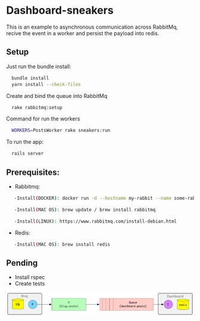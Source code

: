 # Dashboard-sneakers

This is an example to asynchronous communication across RabbitMq, recive the event in a worker and persist the payload into redis.

## Setup

Just run the bundle install:

```bash
  bundle install
  yarn install --check-files
```

Create and bind the queue into RabbitMq

```bash
  rake rabbitmq:setup
```

Command for run the workers

```bash
  WORKERS=PostsWorker rake sneakers:run
```

To run the app:

```bash
  rails server
```
## Prerequisites:

* Rabbitmq: 
```bash
   -Install(DOCKER): docker run -d --hostname my-rabbit --name some-rabbit -p 15672:15672 -p 5672:5672 rabbitmq:3-management
```
```bash
   -Install(MAC OS): brew update / brew install rabbitmq
```
```bash
   -Install(LINUX): https://www.rabbitmq.com/install-debian.html
```
* Redis: 
```bash
   -Install(MAC OS): brew install redis
```

## Pending
- Install rspec
- Create tests

![Screenshot](app/assets/images/diagram.png)